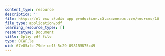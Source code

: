```yaml
---
content_type: resource
description: ''
file: https://ol-ocw-studio-app-production.s3.amazonaws.com/courses/18-06sc-linear-algebra-fall-2011/67e85afc79dece185c29098155875c49_RWvi4Vx4CDc.pdf
file_type: application/pdf
learning_resource_types: []
resourcetype: Document
title: 3play pdf file
type: OCWFile
uid: 67e85afc-79de-ce18-5c29-098155875c49
---
```

